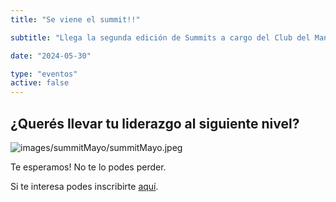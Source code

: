 ```yaml
---
title: "Se viene el summit!!"

subtitle: "Llega la segunda edición de Summits a cargo del Club del Manager. Escribir algo más acaaaaa y algo más."

date: "2024-05-30"

type: "eventos"
active: false
---
```


## ¿Querés llevar tu liderazgo al siguiente nivel?

![images/summitMayo/summitMayo.jpeg](/images/summitMayo/summitMayo.jpg "Summit")

Te esperamos! No te lo podes perder.

Si te interesa podes inscribirte [aquí](https://www.elfirmamento.com.ar/).

